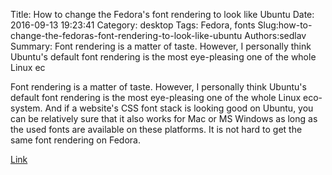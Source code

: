 Title: How to change the Fedora's font rendering to look like Ubuntu
Date: 2016-09-13 19:23:41
Category: desktop
Tags: Fedora, fonts
Slug:how-to-change-the-fedoras-font-rendering-to-look-like-ubuntu
Authors:sedlav
Summary: Font rendering is a matter of taste. However, I personally think Ubuntu's default font rendering is the most eye-pleasing one of the whole Linux ec

> 
Font rendering is a matter of taste. However, I personally think Ubuntu's default font rendering is the most eye-pleasing one of the whole Linux eco-system. And if a website's CSS font stack is looking good on Ubuntu, you can be relatively sure that it also works for Mac or MS Windows as long as the used fonts are available on these platforms. It is not hard to get the same font rendering on Fedora.

[Link](http://blog.andreas-haerter.com/2011/07/18/tune-improve-fedora-fonts-typeface-ubuntu-like-sharp-fonts)
